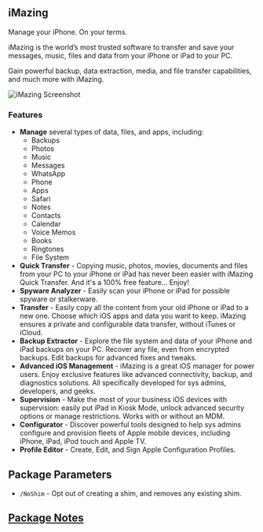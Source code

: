 ## iMazing

Manage your iPhone. On your terms.

iMazing is the world’s most trusted software to transfer and save your messages, music, files and data from your iPhone or iPad to your PC.

Gain powerful backup, data extraction, media, and file transfer capabilities, and much more with iMazing.

![iMazing Screenshot](https://cdn.jsdelivr.net/gh/brogers5/chocolatey-package-imazing@b998cb9444ea04affbfa1d25aec3acf27bd71341/Screenshot.png)

### Features

* **Manage** several types of data, files, and apps, including:
  * Backups
  * Photos
  * Music
  * Messages
  * WhatsApp
  * Phone
  * Apps
  * Safari
  * Notes
  * Contacts
  * Calendar
  * Voice Memos
  * Books
  * Ringtones
  * File System
* **Quick Transfer** - Copying music, photos, movies, documents and files from your PC to your iPhone or iPad has never been easier with iMazing Quick Transfer. And it's a 100% free feature... Enjoy!
* **Spyware Analyzer** - Easily scan your iPhone or iPad for possible spyware or stalkerware.
* **Transfer** - Easily copy all the content from your old iPhone or iPad to a new one. Choose which iOS apps and data you want to keep. iMazing ensures a private and configurable data transfer, without iTunes or iCloud.
* **Backup Extractor** - Explore the file system and data of your iPhone and iPad backups on your PC. Recover any file, even from encrypted backups. Edit backups for advanced fixes and tweaks.
* **Advanced iOS Management** - iMazing is a great iOS manager for power users. Enjoy exclusive features like advanced connectivity, backup, and diagnostics solutions. All specifically developed for sys admins, developers, and geeks.
* **Supervision** - Make the most of your business iOS devices with supervision: easily put iPad in Kiosk Mode, unlock advanced security options or manage restrictions. Works with or without an MDM.
* **Configurator** - Discover powerful tools designed to help sys admins configure and provision fleets of Apple mobile devices, including iPhone, iPad, iPod touch and Apple TV.
* **Profile Editor** - Create, Edit, and Sign Apple Configuration Profiles.

## Package Parameters

* `/NoShim` - Opt out of creating a shim, and removes any existing shim.

## [Package Notes](https://github.com/brogers5/chocolatey-package-imazing/blob/v3.1.2/PACKAGE-NOTES.md)
